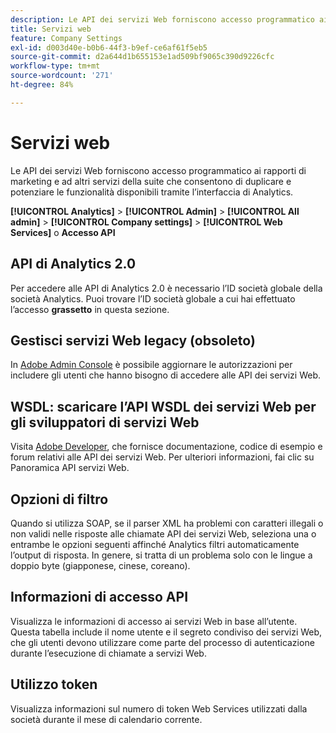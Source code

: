 ```yaml
---
description: Le API dei servizi Web forniscono accesso programmatico ai rapporti di marketing e ad altri servizi della suite che consentono di duplicare e potenziare le funzionalità disponibili tramite l’interfaccia di Analytics.
title: Servizi web
feature: Company Settings
exl-id: d003d40e-b0b6-44f3-b9ef-ce6af61f5eb5
source-git-commit: d2a644d1b655153e1ad509bf9065c390d9226cfc
workflow-type: tm+mt
source-wordcount: '271'
ht-degree: 84%

---
```


# Servizi web

Le API dei servizi Web forniscono accesso programmatico ai rapporti di marketing e ad altri servizi della suite che consentono di duplicare e potenziare le funzionalità disponibili tramite l’interfaccia di Analytics.

**[!UICONTROL Analytics]** > **[!UICONTROL Admin]** > **[!UICONTROL All admin]** > **[!UICONTROL Company settings]** > **[!UICONTROL Web Services]** o **Accesso API**


## API di Analytics 2.0

Per accedere alle API di Analytics 2.0 è necessario l’ID società globale della società Analytics. Puoi trovare l’ID società globale a cui hai effettuato l’accesso **grassetto** in questa sezione.

## Gestisci servizi Web legacy (obsoleto)

In [Adobe Admin Console](https://helpx.adobe.com/it/enterprise/using/admin-console.html) è possibile aggiornare le autorizzazioni per includere gli utenti che hanno bisogno di accedere alle API dei servizi Web.

## WSDL: scaricare l’API WSDL dei servizi Web per gli sviluppatori di servizi Web

Visita [Adobe Developer](https://developer.adobe.com/analytics-apis/docs/2.0/), che fornisce documentazione, codice di esempio e forum relativi alle API dei servizi Web. Per ulteriori informazioni, fai clic su Panoramica API servizi Web.

## Opzioni di filtro

Quando si utilizza SOAP, se il parser XML ha problemi con caratteri illegali o non validi nelle risposte alle chiamate API dei servizi Web, seleziona una o entrambe le opzioni seguenti affinché Analytics filtri automaticamente l’output di risposta. In genere, si tratta di un problema solo con le lingue a doppio byte (giapponese, cinese, coreano).

## Informazioni di accesso API

Visualizza le informazioni di accesso ai servizi Web in base all’utente. Questa tabella include il nome utente e il segreto condiviso dei servizi Web, che gli utenti devono utilizzare come parte del processo di autenticazione durante l’esecuzione di chiamate a servizi Web.

## Utilizzo token

Visualizza informazioni sul numero di token Web Services utilizzati dalla società durante il mese di calendario corrente.
